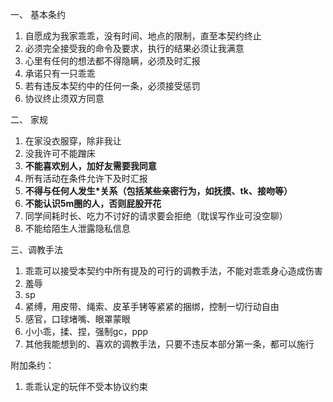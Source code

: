 一、 基本条约
1. 自愿成为我家乖乖，没有时间、地点的限制，直至本契约终止
2. 必须完全接受我的命令及要求，执行的结果必须让我满意
3. 心里有任何的想法都不得隐瞒，必须及时汇报
4. 承诺只有一只乖乖
5. 若有违反本契约中的任何一条，必须接受惩罚
6. 协议终止须双方同意

二、 家规
1. 在家没衣服穿，除非我让
2. 没我许可不能蹭床
3. **不能喜欢别人，加好友需要我同意**
4. 所有活动在条件允许下及时汇报
5. **不得与任何人发生\*关系（包括某些亲密行为，如抚摸、tk、接吻等）**
6. **不能认识5m圈的人，否则屁股开花**
7. 同学间耗时长、吃力不讨好的请求要会拒绝（耽误写作业可没空聊）
8. 不能给陌生人泄露隐私信息

三、调教手法
1. 乖乖可以接受本契约中所有提及的可行的调教手法，不能对乖乖身心造成伤害
2. 羞辱
3. sp
4. 紧缚，用皮带、绳索、皮革手铐等紧紧的捆绑，控制一切行动自由
5. 感官，口球堵嘴、眼罩蒙眼
6. 小小乖，揉、捏，强制gc，ppp
7. 其他我能想到的、喜欢的调教手法，只要不违反本部分第一条，都可以施行

附加条约：
1. 乖乖认定的玩伴不受本协议约束
